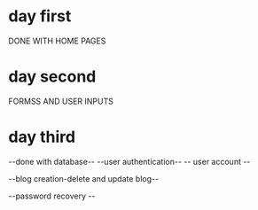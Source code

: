 # day first 

DONE WITH HOME PAGES 
# day second
FORMSS AND USER INPUTS
# day third
--done with database--
--user authentication--
-- user account --

--blog creation-delete and update blog--

--password recovery --

